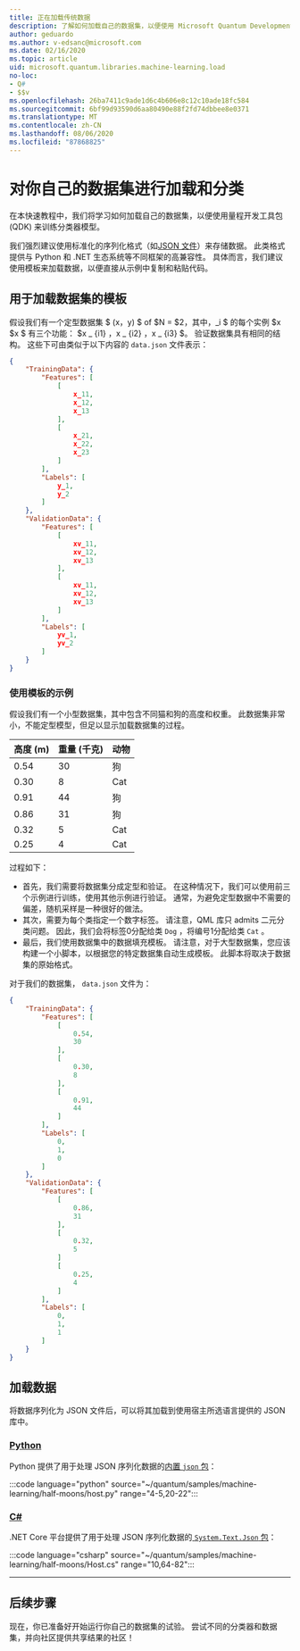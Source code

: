 ```yaml
---
title: 正在加载传统数据
description: 了解如何加载自己的数据集，以便使用 Microsoft Quantum Development Kit (QDK) 训练分类器模型。
author: geduardo
ms.author: v-edsanc@microsoft.com
ms.date: 02/16/2020
ms.topic: article
uid: microsoft.quantum.libraries.machine-learning.load
no-loc:
- Q#
- $$v
ms.openlocfilehash: 26ba7411c9ade1d6c4b606e8c12c10ade18fc584
ms.sourcegitcommit: 6bf99d93590d6aa80490e88f2fd74dbbee8e0371
ms.translationtype: MT
ms.contentlocale: zh-CN
ms.lasthandoff: 08/06/2020
ms.locfileid: "87868825"
---
```

# <a name="load-and-classify-your-own-datasets"></a>对你自己的数据集进行加载和分类

在本快速教程中，我们将学习如何加载自己的数据集，以便使用量程开发工具包 (QDK) 来训练分类器模型。

我们强烈建议使用标准化的序列化格式（如[JSON 文件](https://en.wikipedia.org/wiki/JSON)）来存储数据。
此类格式提供与 Python 和 .NET 生态系统等不同框架的高兼容性。
具体而言，我们建议使用模板来加载数据，以便直接从示例中复制和粘贴代码。

## <a name="template-for-loading-your-datasets"></a>用于加载数据集的模板

假设我们有一个定型数据集 $ (x，y) $ of $N = $2，其中，_i $ 的每个实例 $x $x $ 有三个功能： $x _ {i1} $，$x _ {i2} $，$x _ {i3} $。
验证数据集具有相同的结构。
这些下可由类似于以下内容的 `data.json` 文件表示：

```json
{
    "TrainingData": {
        "Features": [
            [
                x_11,
                x_12,
                x_13
            ],
            [
                x_21,
                x_22,
                x_23
            ]
        ],
        "Labels": [
            y_1,
            y_2
        ]
    },
    "ValidationData": {
        "Features": [
            [
                xv_11,
                xv_12,
                xv_13
            ],
            [
                xv_11,
                xv_12,
                xv_13
            ]
        ],
        "Labels": [
            yv_1,
            yv_2
        ]
    }
}
```

### <a name="example-using-the-template"></a>使用模板的示例

假设我们有一个小型数据集，其中包含不同猫和狗的高度和权重。 此数据集非常小，不能定型模型，但足以显示加载数据集的过程。

| 高度 (m)  | 重量 (千克)  | 动物 |
|-----------|------------|--------|
| 0.54      | 30         | 狗    |
| 0.30      | 8          | Cat    |
| 0.91      | 44         | 狗    |
| 0.86      | 31          | 狗    |
| 0.32      | 5         | Cat    |
| 0.25      | 4          | Cat    |

过程如下：

- 首先，我们需要将数据集分成定型和验证。 在这种情况下，我们可以使用前三个示例进行训练，使用其他示例进行验证。 通常，为避免定型数据中不需要的偏差，随机采样是一种很好的做法。
- 其次，需要为每个类指定一个数字标签。 请注意，QML 库只 admits 二元分类问题。 因此，我们会将标签0分配给类 `Dog` ，将编号1分配给类 `Cat` 。
- 最后，我们使用数据集中的数据填充模板。 请注意，对于大型数据集，您应该构建一个小脚本，以根据您的特定数据集自动生成模板。 此脚本将取决于数据集的原始格式。

对于我们的数据集， `data.json` 文件为：

```json
{
    "TrainingData": {
        "Features": [
            [
                0.54,
                30
            ],
            [
                0.30,
                8
            ],
            [
                0.91,
                44
            ]
        ],
        "Labels": [
            0,
            1,
            0
        ]
    },
    "ValidationData": {
        "Features": [
            [
                0.86,
                31
            ],
            [
                0.32,
                5
            ]
            [
                0.25,
                4
            ]
        ],
        "Labels": [
            0,
            1,
            1
        ]
    }
}

```

## <a name="loading-the-data"></a>加载数据

将数据序列化为 JSON 文件后，可以将其加载到使用宿主所选语言提供的 JSON 库中。

### <a name="python"></a>[Python](#tab/tabid-python)

Python 提供了用于处理 JSON 序列化数据的[内置 `json` 包](https://docs.python.org/3.7/library/json.html)：

:::code language="python" source="~/quantum/samples/machine-learning/half-moons/host.py" range="4-5,20-22":::

### <a name="c"></a>[C#](#tab/tabid-csharp)

.NET Core 平台提供了用于处理 JSON 序列化数据的[ `System.Text.Json` 包](https://www.nuget.org/packages/System.Text.Json)：

:::code language="csharp" source="~/quantum/samples/machine-learning/half-moons/Host.cs" range="10,64-82":::

***

## <a name="next-steps"></a>后续步骤

现在，你已准备好开始运行你自己的数据集的试验。 尝试不同的分类器和数据集，并向社区提供共享结果的社区！
